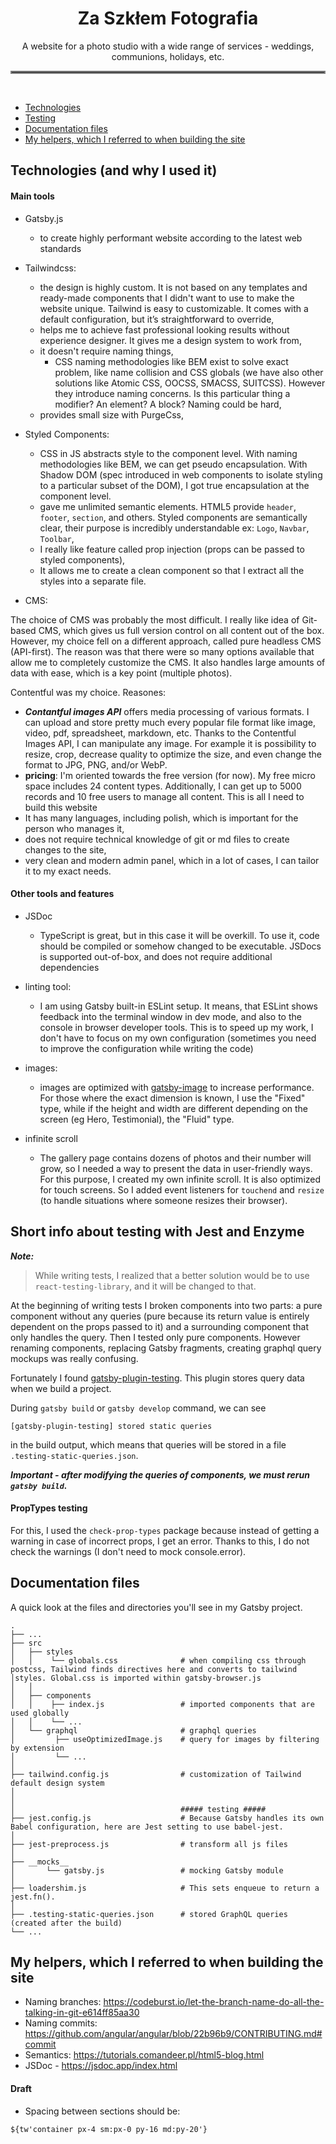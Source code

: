 <div align="center">

# Za Szkłem Fotografia

  <div>
  A website for a photo studio with a wide range of services - weddings, communions, holidays, etc.
  </div>
  <hr style="border:2px solid gray"> </hr> <br />

</div>

- [Technologies](#technologies-and-why-i-used-it)
- [Testing](#short-info-about-testing-with-jest-and-enzyme)
- [Documentation files](#documentation-files)
- [My helpers, which I referred to when building the site](#my-helpers-which-i-referred-to-when-building-the-site)

## Technologies (and why I used it)

#### Main tools

- Gatsby.js

  - to create highly performant website according to the latest web standards

- Tailwindcss:

  - the design is highly custom. It is not based on any templates and ready-made components that I didn't want to use to make the website unique. Tailwind is easy to customizable. It comes with a default configuration, but it’s straightforward to override,
  - helps me to achieve fast professional looking results without experience designer. It gives me a design system to work from,
  - it doesn't require naming things,
    - CSS naming methodologies like BEM exist to solve exact problem, like name collision and CSS globals (we have also other solutions like Atomic CSS, OOCSS, SMACSS, SUITCSS). However they introduce naming concerns. Is this particular thing a modifier? An element? A block? Naming could be hard,
  - provides small size with PurgeCss,

- Styled Components:

  - CSS in JS abstracts style to the component level. With naming methodologies like BEM, we can get pseudo encapsulation. With Shadow DOM (spec introduced in web components to isolate styling to a particular subset of the DOM), I got true encapsulation at the component level.
  - gave me unlimited semantic elements. HTML5 provide `header`, `footer`, `section`, and others. Styled components are semantically clear, their purpose is incredibly understandable ex: `Logo`, `Navbar`, `Toolbar`,
  - I really like feature called prop injection (props can be passed to styled components),
  - It allows me to create a clean component so that I extract all the styles into a separate file.

- CMS:

The choice of CMS was probably the most difficult. I really like idea of Git-based CMS, which gives us full version control on all content out of the box.
However, my choice fell on a different approach, called pure headless CMS (API-first). The reason was that there were so many options available that allow me to completely customize the CMS. It also handles large amounts of data with ease, which is a key point (multiple photos).

Contentful was my choice. Reasones:

- **_Contantful images API_** offers media processing of various formats. I can upload and store pretty much every popular file format like image, video, pdf, spreadsheet, markdown, etc. Thanks to the Contentful Images API, I can manipulate any image. For example it is possibility to resize, crop, decrease quality to optimize the size, and even change the format to JPG, PNG, and/or WebP.
- **pricing**: I'm oriented towards the free version (for now). My free micro space includes 24 content types. Additionally, I can get up to 5000 records and 10 free users to manage all content. This is all I need to build this website
- It has many languages, including polish, which is important for the person who manages it,
- does not require technical knowledge of git or md files to create changes to the site,
- very clean and modern admin panel, which in a lot of cases, I can tailor it to my exact needs.

#### Other tools and features

- JSDoc

  - TypeScript is great, but in this case it will be overkill. To use it, code should be compiled or somehow changed to be executable. JSDocs is supported out-of-box, and does not require additional dependencies

- linting tool:

  - I am using Gatsby built-in ESLint setup. It means, that ESLint shows feedback into the terminal window in dev mode,
    and also to the console in browser developer tools. This is to speed up my work, I don't have to focus on my own configuration (sometimes you need to improve the configuration while writing the code)

- images:

  - images are optimized with <a href="https://www.gatsbyjs.com/plugins/gatsby-image/?=gatsby-ima#gatsby-image">gatsby-image</a> to increase performance. For those where the exact dimension is known, I use the "Fixed" type, while if the height and width are different depending on the screen (eg Hero, Testimonial), the "Fluid" type.

- infinite scroll

  - The gallery page contains dozens of photos and their number will grow, so I needed a way to present the data in user-friendly ways. For this purpose, I created my own infinite scroll. It is also optimized for touch screens. So I added event listeners for `touchend` and `resize` (to handle situations where someone resizes their browser).

## Short info about testing with Jest and Enzyme

**_Note:_**

> While writing tests, I realized that a better solution would be to use `react-testing-library`, and it will be changed to that.

At the beginning of writing tests I broken components into two parts: a pure component without any queries (pure because its return value is entirely dependent on the props passed to it) and a surrounding component that only handles the query. Then I tested only pure components. However renaming components, replacing Gatsby fragments, creating graphql query mockups was really confusing.

Fortunately I found <a href="https://www.gatsbyjs.com/plugins/gatsby-plugin-testing/?=gatsby-plugin-te">gatsby-plugin-testing</a>. This plugin stores query data when we build a project.

During `gatsby build` or `gatsby develop` command, we can see

```
[gatsby-plugin-testing] stored static queries
```

in the build output, which means that queries will be stored in a file `.testing-static-queries.json`.

**_Important - after modifying the queries of components, we must rerun `gatsby build`._**

#### PropTypes testing

For this, I used the `check-prop-types` package because instead of getting a warning in case of incorrect props, I get an error. Thanks to this, I do not check the warnings (I don't need to mock console.error).

## Documentation files

A quick look at the files and directories you'll see in my Gatsby project.

    .
    ├── ...
    ├── src
    │   ├── styles
    │   │    └── globals.css              # when compiling css through postcss, Tailwind finds directives here and converts to tailwind │styles. Global.css is imported within gatsby-browser.js
    │   │
    │   ├── components
    │   │    ├── index.js                 # imported components that are used globally
    │   │    └── ...
    │   └── graphql                       # graphql queries
    │         ├── useOptimizedImage.js    # query for images by filtering by extension
    │         └── ...
    │
    ├── tailwind.config.js                # customization of Tailwind default design system
    │
    │
    │                                     ##### testing #####
    ├── jest.config.js                    # Because Gatsby handles its own Babel configuration, here are Jest setting to use babel-jest.
    │
    ├── jest-preprocess.js                # transform all js files
    │
    ├── __mocks__
    │       └── gatsby.js                 # mocking Gatsby module
    │
    ├── loadershim.js                     # This sets enqueue to return a jest.fn().
    │
    ├── .testing-static-queries.json      # stored GraphQL queries (created after the build)
    └── ...

## My helpers, which I referred to when building the site

- Naming branches: https://codeburst.io/let-the-branch-name-do-all-the-talking-in-git-e614ff85aa30
- Naming commits: https://github.com/angular/angular/blob/22b96b9/CONTRIBUTING.md#commit
- Semantics: https://tutorials.comandeer.pl/html5-blog.html
- JSDoc - https://jsdoc.app/index.html

#### Draft

- Spacing between sections should be:

`${tw'container px-4 sm:px-0 py-16 md:py-20'}`
